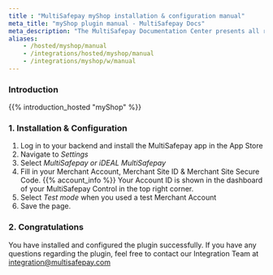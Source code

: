 ```yaml
---
title : "MultiSafepay myShop installation & configuration manual"
meta_title: "myShop plugin manual - MultiSafepay Docs"
meta_description: "The MultiSafepay Documentation Center presents all relevant information about our Plugins and API. You can also find support pages for payment methods, tools and general questions as well as the contact details of our Support and Integration Teams."
aliases: 
    - /hosted/myshop/manual
    - /integrations/hosted/myshop/manual
    - /integrations/myshop/w/manual
---
```

### Introduction

{{% introduction_hosted "myShop" %}}

### 1. Installation & Configuration
1. Log in to your backend and install the MultiSafepay app in the App Store
2. Navigate to _Settings_ 
3. Select _MultiSafepay or iDEAL MultiSafepay_
4. Fill in your Merchant Account, Merchant Site ID & Merchant Site Secure Code. {{% account_info %}} 
Your Account ID is shown in the dashboard of your MultiSafepay Control in the top right corner.
5. Select _Test mode_ when you used a test Merchant Account
6. Save the page.

### 2. Congratulations
You have installed and configured the plugin successfully. If you have any questions regarding the plugin, feel free to contact our Integration Team at <integration@multisafepay.com>
